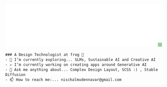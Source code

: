 <img src="nischal.png" alt="nischal mudennavar"  width="500"/>

```
### A Design Technologist at frog 🐸
- 🔭 I’m currently exploring... SLMs, Sustainable AI and Creative AI
- ✍ I’m currently working on creating apps around Generative AI
- 💬 Ask me anything about... Complex Design Layout, SCSS :) , Stable Diffusion
- 📫 How to reach me:... nischalmudennavar@gmail.com
```
